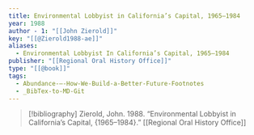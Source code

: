 ```yaml
---
title: Environmental Lobbyist in California’s Capital, 1965–1984
year: 1988
author - 1: "[[John Zierold]]"
key: "[[@Zierold1988-ae]]"
aliases:
  - Environmental Lobbyist In California’s Capital, 1965–1984
publisher: "[[Regional Oral History Office]]"
type: "[[@book]]"
tags:
  - Abundance-–-How-We-Build-a-Better-Future-Footnotes
  - _BibTex-to-MD-Git
---
```


> [!bibliography]
> Zierold, John. 1988. “Environmental Lobbyist in California’s Capital, {1965–1984}.” [[Regional Oral History Office]]